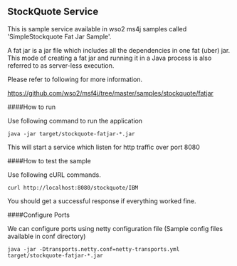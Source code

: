 StockQuote Service
------------------

This is sample service available in wso2 ms4j samples called 'SimpleStockquote Fat Jar Sample'. 

A fat jar is a jar file which includes all the dependencies in one fat (uber) jar. 
This mode of creating a fat jar and running it in a Java process is also referred to as server-less execution.


Please refer to following for more information.
  
  https://github.com/wso2/msf4j/tree/master/samples/stockquote/fatjar
    

####How to run

Use following command to run the application

```
java -jar target/stockquote-fatjar-*.jar
```

This will start a service which listen for http traffic over port 8080


####How to test the sample 

Use following cURL commands.

```
curl http://localhost:8080/stockquote/IBM
```

You should get a successful response if everything worked fine.


####Configure Ports


We can configure ports using  netty configuration file (Sample config files available in conf directory)

```
java -jar -Dtransports.netty.conf=netty-transports.yml target/stockquote-fatjar-*.jar
```
